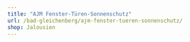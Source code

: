 ```yaml
---
title: "AJM Fenster-Türen-Sonnenschutz"
url: /bad-gleichenberg/ajm-fenster-tueren-sonnenschutz/
shop: Jalousien
---
```

